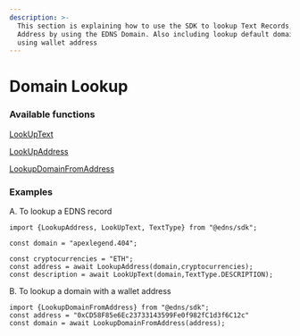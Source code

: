 ```yaml
---
description: >-
  This section is explaining how to use the SDK to lookup Text Records, Wallet
  Address by using the EDNS Domain. Also including lookup default domain name by
  using wallet address
---
```


# Domain Lookup

### Available functions

[LookUpText](lookuptext.md)

[LookUpAddress](lookupaddress.md)

[LookupDomainFromAddress](lookupdomainfromaddress.md)

### Examples

A. To lookup a EDNS record

```
import {LookupAddress, LookUpText, TextType} from "@edns/sdk";

const domain = "apexlegend.404";

const cryptocurrencies = "ETH";
const address = await LookupAddress(domain,cryptocurrencies);
const description = await LookUpText(domain,TextType.DESCRIPTION);
```

B. To lookup a domain with a wallet address

```
import {LookupDomainFromAddress} from "@edns/sdk";
const address = "0xCD58F85e6Ec23733143599Fe0f982fC1d3f6C12c"
const domain = await LookupDomainFromAddress(address);
```
